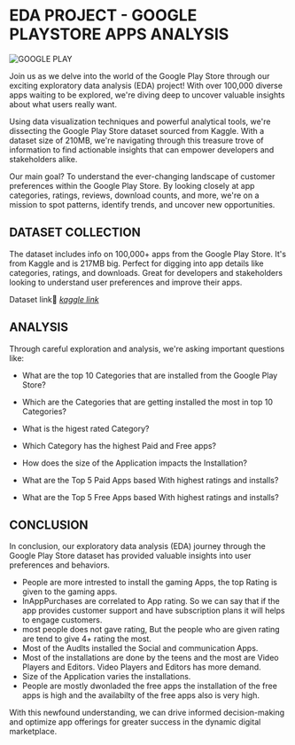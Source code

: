 
# EDA PROJECT - GOOGLE PLAYSTORE APPS ANALYSIS

![GOOGLE PLAY](https://www.google.com/search?sca_esv=85af15397c77c0f6&rlz=1C1RXQR_enIN983IN983&sxsrf=ACQVn08V_vw-5_ngvJqheElZs765Om-ajg:1709043141065&q=photo+of+google+play+store+app&tbm=isch&source=lnms&sa=X&ved=2ahUKEwiZytDq2cuEAxU6wjgGHSmwBPwQ0pQJegQIDRAB&biw=1536&bih=695&dpr=1.25#imgrc=nUM3ResxwYWBsM)


Join us as we delve into the world of the Google Play Store through our exciting exploratory data analysis (EDA) project! With over 100,000 diverse apps waiting to be explored, we're diving deep to uncover valuable insights about what users really want.

Using data visualization techniques and powerful analytical tools, we're dissecting the Google Play Store dataset sourced from Kaggle. With a dataset size of 210MB, we're navigating through this treasure trove of information to find actionable insights that can empower developers and stakeholders alike.

Our main goal? To understand the ever-changing landscape of customer preferences within the Google Play Store. By looking closely at app categories, ratings, reviews, download counts, and more, we're on a mission to spot patterns, identify trends, and uncover new opportunities.

## DATASET COLLECTION

The dataset includes info on 100,000+ apps from the Google Play Store. It's from Kaggle and is 217MB big. Perfect for digging into app details like categories, ratings, and downloads. Great for developers and stakeholders looking to understand user preferences and improve their apps.

Dataset link🔗  [*kaggle link*](https://www.kaggle.com/datasets/gauthamp10/google-playstore-apps)










## ANALYSIS

Through careful exploration and analysis, we're asking important questions like:

* What are the top 10 Categories that are installed from the Google Play Store?

* Which are the Categories that are getting installed the most in top 10 Categories?

* What is the higest rated Category?

* Which Category has the highest Paid and Free apps?

* How does the size of the Application impacts the Installation?

* What are the Top 5 Paid Apps based With highest ratings and installs?

* What are the Top 5 Free Apps based With highest ratings and installs?


## CONCLUSION

In conclusion, our exploratory data analysis (EDA) journey through the Google Play Store dataset has provided valuable insights into user preferences and behaviors. 

* People are more intrested to install the gaming Apps, the top Rating is given to the gaming apps.
* InAppPurchases are correlated to App rating. So we can say that if the app provides customer support and have subscription plans it will helps to engage customers.
* most people does not gave rating, But the people who are given rating are tend to give 4+ rating the most.
* Most of the Audlts installed the Social and communication Apps.
* Most of the installations are done by the teens and the most are Video Players and Editors. Video Players and Editors has more demand.
* Size of the Application varies the installations.
* People are mostly dwonladed the free apps the installation of the free apps is high and the availabilty of the free apps also is very high.

With this newfound understanding, we can drive informed decision-making and optimize app offerings for greater success in the dynamic digital marketplace.

